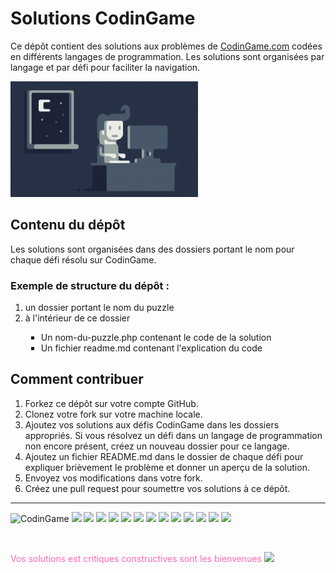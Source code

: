 # Solutions CodinGame

Ce dépôt contient des solutions aux problèmes de 
[CodinGame.com](https://www.codingame.com/) codées en différents 
langages de programmation. Les solutions sont organisées par 
langage et par défi pour faciliter la navigation.

![img.png](img.png)

## Contenu du dépôt

Les solutions sont organisées dans des dossiers portant le nom
pour chaque défi résolu sur CodinGame.

### Exemple de structure du dépôt :
1. un dossier portant le nom du puzzle
2. à l'intérieur de ce dossier 
<ul style="margin-left: 25px">
    <li style="list-style: square">Un nom-du-puzzle.php contenant le code de la solution</li>
    <li style="list-style: square">Un fichier readme.md contenant l'explication du code</li>
</ul>

## Comment contribuer

1. Forkez ce dépôt sur votre compte GitHub.
2. Clonez votre fork sur votre machine locale.
3. Ajoutez vos solutions aux défis CodinGame dans les dossiers appropriés. Si vous résolvez un défi dans un langage de programmation non encore présent, créez un nouveau dossier pour ce langage.
4. Ajoutez un fichier README.md dans le dossier de chaque défi pour expliquer brièvement le problème et donner un aperçu de la solution.
5. Envoyez vos modifications dans votre fork.
6. Créez une pull request pour soumettre vos solutions à ce dépôt.

-----------------------------------------------------------------------------------

![CodinGame](https://img.shields.io/badge/CodinGame-solutions-success.svg?style=plastic&label=CodinGame&logo=github)
![](https://img.shields.io/badge/Défis-blue.svg?style=plastic)
![](https://img.shields.io/badge/Programmation-blue.svg?style=plastic)
![](https://img.shields.io/badge/Algorithmes-blue.svg?style=plastic)
![](https://img.shields.io/badge/Langage-PHP-blue.svg?style=plastic&logo=php)
![](https://img.shields.io/badge/Langage-JavaScript-yellow.svg?style=plastic&logo=JavaScript)
![](https://img.shields.io/badge/Résolution-problèmes-ff69b4.svg?style=plastic)
![](https://img.shields.io/badge/Jeux-important.svg?style=plastic)
![](https://img.shields.io/badge/Compétition-important.svg?style=plastic)
![](https://img.shields.io/badge/Apprentissage-important.svg?style=plastic)
![](https://img.shields.io/badge/Entraînement-important.svg?style=plastic)
![](https://img.shields.io/badge/Code-Informatique-blue.svg?style=plastic&logo=code)
![](https://img.shields.io/badge/Développeur-blue.svg?style=plastic&logo=code)
![](https://img.shields.io/badge/Repo-GitHub-blue.svg?style=plastic&logo=github)

<span style="color: transparent; font-size: 1px">
CodingGame, défis, programmation, algorithmes, PHP, JavaScript, problèmes, jeux, 
compétitions, apprentissage, entraînement, code, développeur, repo, GitHub
</span>

<span style="color: #ff69b4">Vos solutions est critiques constructives sont les bienvenues</span>
![](https://img.shields.io/badge/contact-@geminy.com-blue.svg?style=plastic&logo=gmail)
